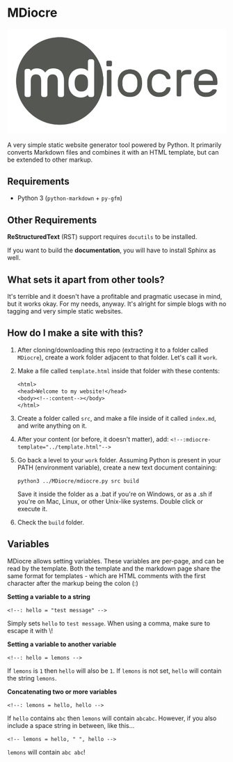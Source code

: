 # MDiocre

![MDiocre](logo.svg)

A very simple static website generator tool powered by Python. It primarily converts Markdown files and combines it with an HTML template, but can be extended to other markup.

## Requirements

* Python 3 (`python-markdown` + `py-gfm`)

## Other Requirements

**ReStructuredText** (RST) support requires `docutils` to be installed.

If you want to build the **documentation**, you will have to install Sphinx as well.

## What sets it apart from other tools?

It's terrible and it doesn't have a profitable and pragmatic usecase in mind, but it works okay. For my needs, anyway. It's alright for simple blogs with no tagging and very simple static websites.

## How do I make a site with this?

1. After cloning/downloading this repo (extracting it to a folder called `MDiocre`), create a work folder adjacent to that folder. Let's call it `work`.

2. Make a file called `template.html` inside that folder with these contents:
   
   ```
   <html>
   <head>Welcome to my website!</head>
   <body><!--:content--></body>
   </html>
   ```

3. Create a folder called `src`, and make a file inside of it called `index.md`, and write anything on it.

4. After your content (or before, it doesn't matter), add: `<!--:mdiocre-template="../template.html"-->`

5. Go back a level to your `work` folder. Assuming Python is present in your PATH (environment variable), create a new text document containing:
   
   ```
   python3 ../MDiocre/mdiocre.py src build
   ```
   
   Save it inside the folder as a .bat if you're on Windows, or as a .sh if you're on Mac, Linux, or other Unix-like systems. Double click or execute it.

6. Check the `build` folder.

## Variables

MDiocre allows setting variables. These variables are per-page, and can be read by the template. Both the template and the markdown page share the same format for templates - which are HTML comments with the first character after the markup being the colon (:)

**Setting a variable to a string**

```
<!--: hello = "test message" -->
```

Simply sets `hello` to `test message`. When using a comma, make sure to escape it with \\!

**Setting a variable to another variable**

```
<!--: hello = lemons -->
```

If `lemons` is `1` then `hello` will also be `1`. If `lemons` is not set, `hello` will contain the string `lemons`.

**Concatenating two or more variables**

```
<!--: lemons = hello, hello -->
```

If `hello` contains `abc` then `lemons` will contain `abcabc`. However, if you also include a space string in between, like this...

```
<!-- lemons = hello, " ", hello -->
```

`lemons` will contain `abc abc`!
